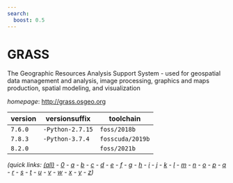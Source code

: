 ```yaml
---
search:
  boost: 0.5
---
```

# GRASS

The Geographic Resources Analysis Support System - used  for geospatial data management and analysis, image processing,  graphics and maps production, spatial modeling, and visualization

*homepage*: <http://grass.osgeo.org>

version | versionsuffix | toolchain
--------|---------------|----------
``7.6.0`` | ``-Python-2.7.15`` | ``foss/2018b``
``7.8.3`` | ``-Python-3.7.4`` | ``fosscuda/2019b``
``8.2.0`` |  | ``foss/2021b``


*(quick links: [(all)](../index.md) - [0](../0/index.md) - [a](../a/index.md) - [b](../b/index.md) - [c](../c/index.md) - [d](../d/index.md) - [e](../e/index.md) - [f](../f/index.md) - [g](../g/index.md) - [h](../h/index.md) - [i](../i/index.md) - [j](../j/index.md) - [k](../k/index.md) - [l](../l/index.md) - [m](../m/index.md) - [n](../n/index.md) - [o](../o/index.md) - [p](../p/index.md) - [q](../q/index.md) - [r](../r/index.md) - [s](../s/index.md) - [t](../t/index.md) - [u](../u/index.md) - [v](../v/index.md) - [w](../w/index.md) - [x](../x/index.md) - [y](../y/index.md) - [z](../z/index.md))*


